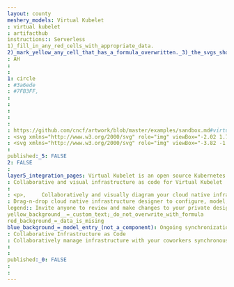 ```yaml
---
layout: county 
meshery_models: Virtual Kubelet
: virtual kubelet
: artifacthub
instructions:: Serverless
1)_fill_in_any_red_cells_with_appropriate_data.
2)_mark_yellow_any_cell_that_has_a_formula_overwritten._3)_the_svgs_shouldn't_have_xml_header_they_are_added_programmatically_through_workflows: Installable Platform
: AH
: 
: 
1: circle
: #3a6ede
: #7FB3FF, 
: 
: 
: 
: 
: 
: https://github.com/cncf/artwork/blob/master/examples/sandbox.md#virtual-kubelet-logos
: <svg xmlns="http://www.w3.org/2000/svg" role="img" viewBox="-2.02 1.73 365.30 356.80"><path fill="none" d="M180.103 4.46588L37.335 73.21706 2.06772 227.70631l98.80546 123.89418h158.46813l98.797-123.89418-35.25718-154.48926z"/><path fill="#383d49" d="M321.57 77.06L181.62782 9.6686l-.93017-.44849L39.82692 77.06 5.03487 229.497l97.48407 122.243H258.8763l97.4857-122.243zM113.51216 328.91634L29.73238 223.85921l29.9-131.00372 121.06527-58.30176L301.763 92.85549l29.9 131.00372-83.78 105.05713z"/><path fill="#3a6ede" d="M39.82692 77.06l136.98372 250.32979L321.57 77.06 179.52156 8.74005"/></svg>
: <svg xmlns="http://www.w3.org/2000/svg" role="img" viewBox="-3.82 -1.32 367.64 359.14"><defs><style>.cls-1{fill:#fff}</style></defs><path d="M38.46928 75.41621L176.22 326.36693 319.42588 75.41621 178.94674 5.85917" class="cls-1"/><path d="M257.72325 348.70051h-155.1855l-96.761-121.3301L40.3105 76.07285 180.12966 8.73963l139.81916 67.33321 34.53376 151.29757zm-146.21166-18.63945h137.23613l85.565-107.29539L303.77384 88.9714 180.12966 29.42746 56.48551 88.97141 25.94664 222.76567z" class="cls-1"/><path d="M258.76416 350.85917h-157.269L3.44264 227.9034 38.43753 74.57749 180.12966 6.342l.93565.45111 140.75816 67.78437 34.9949 153.32592zm-155.18886-4.31735H256.684l95.46111-119.7044-34.06926-149.2692-137.94619-66.43434-137.9462 66.431L8.11419 226.83406zM249.787 332.2214H110.474L23.60918 223.29865l31-135.82261 125.52048-60.44617 125.5188 60.44618 31 135.82429zm-137.23445-4.319h135.15424l84.26844-105.6697-30.07439-131.7676-121.77118-58.64171L58.35847 90.4651 28.28408 222.23268z" class="cls-1"/></svg>
: 
published:_5: FALSE
2: FALSE
: 
layer5_integration_pages: Virtual Kubelet is an open source Kubernetes kubelet implementation.
: Collaborative and visual infrastructure as code for Virtual Kubelet
: 
: <p>,     Collaboratively and visually diagram your cloud native infrastructure with GitOps-style pipeline integration. Design, test, and manage configuration your Kubernetes-based, containerized applications as a visual topology., </p>, <p>,     Looking for best practice cloud native design and deployment best practices? Choose from thousands of pre-built components in MeshMap. Choose from hundreds of ready-made design patterns by importing templates from Meshery Catalog or use our low code designer, MeshMap, to create and deploy your own cloud native infrastructure designs., </p>
: Drag-n-drop cloud native infrastructure designer to configure, model, and deploy your workloads.
legend:: Invite anyone to review and make changes to your private designs.
yellow_background__=_custom_text;_do_not_overwrite_with_formula
red_background_=_data_is_mising
blue_background_=_model_entry_(not_a_component): Ongoing synchronization of Kubernetes configuration and changes across any number of clusters.
: Collaborative Infrastructure as Code
: Collaboratively manage infrastructure with your coworkers synchronously sharing the same designs.
: 
: 
published:_0: FALSE
: 
: 
---
```

